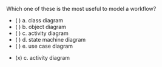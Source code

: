 <panel header="{{ icon_Q_A }} Which one of these is the most useful to describe a workflow?" expanded>

<panel header="{{ icon_prereq }} Prerequisites" expandable minimized>
  <panel src="../../modeling/modelingStructures/classDiagramsBasic/unit-inElsewhere-asFlat.md" boilerplate header="%%{{ icon_prereq }}%% Modeling: Modeling Structures: Class Diagrams" />
  <panel src="../../modeling/modelingStructures/objectDiagrams/unit-inElsewhere-asFlat.md" boilerplate header="%%{{ icon_prereq }}%% Modeling: Modeling Structures: Object Diagrams" />
  <panel src="../../modeling/modelingBehaviors/activityDiagrams/unit-inElsewhere-asFlat.md" boilerplate header="%%{{ icon_prereq }}%% Modeling: Modeling Behaviors: Activity Diagrams" />
	<panel src="../../modeling/modelingBehaviors/stateMachineDiagrams/unit-inElsewhere-asFlat.md" boilerplate header="%%{{ icon_prereq }}%% Modeling: Modeling Behaviors: State Machine Diagrams" />
  <panel src="../../modeling/modelingBehaviors/useCaseDiagrams/unit-inElsewhere-asFlat.md" boilerplate header="%%{{ icon_prereq }}%% Modeling: Modeling Behaviors: Use Case Diagrams" />
</panel>

<p/>

<question>
Which one of these is the most useful to model a workflow?

- ( ) a. class diagram
- ( ) b. object diagram
- ( ) c. activity diagram
- ( ) d. state machine diagram
- ( ) e. use case diagram

<div slot="answer">

- (x) c. activity diagram

</div>
</question>
</panel>
